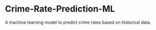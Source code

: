 # Crime-Rate-Prediction-ML
A machine learning model to predict crime rates based on historical data.
